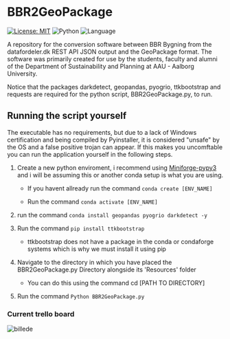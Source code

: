 # BBR2GeoPackage
 [![License: MIT](https://img.shields.io/badge/License-MIT-yellow.svg)](https://opensource.org/licenses/MIT) ![Python](https://img.shields.io/badge/Python-3.12.1-green) ![Language](https://img.shields.io/badge/Language-🇩🇰_Danish-red)

A repository for the conversion software between BBR Bygning from the datafordeler.dk REST API JSON output and the GeoPackage format.
The software was primarily created for use by the students, faculty and alumni of the Department of Sustainability and Planning at AAU - Aalborg University.

Notice that the packages darkdetect, geopandas, pyogrio, ttkbootstrap and requests are required for the python script, BBR2GeoPackage.py, to run.


## Running the script yourself

The executable has no requirements, but due to a lack of Windows certification and being compiled by Pyinstaller, it is considered "unsafe" by the OS and a false positive trojan can appear.
If this makes you uncomftable you can run the application yourself in the following steps. 

 1) Create a new python enviroment, i recommend using [Miniforge-pypy3](https://github.com/conda-forge/miniforge) and i will be assuming this or another conda setup is what you are using.
    
      * If you havent allready run the command ```conda create [ENV_NAME]```
    
      * Run the command ```conda activate [ENV_NAME]```
 2) run the command ```conda install geopandas pyogrio darkdetect -y```
 3) Run the command ```pip install ttkbootstrap```

      * ttkbootstrap does not have a package in the conda or condaforge systems which is why we must install it using pip

 4) Navigate to the directory in which you have placed the BBR2GeoPackage.py Directory alongside its 'Resources' folder
    
      * You can do this using the command    cd [PATH TO DIRECTORY]
 5) Run the command ```Python BBR2GeoPackage.py```

### Current trello board

![billede](https://github.com/KrestenFM/BBRJson2Geopackage/assets/32569116/5874d336-cb83-480a-b965-e351adfff2e3)



